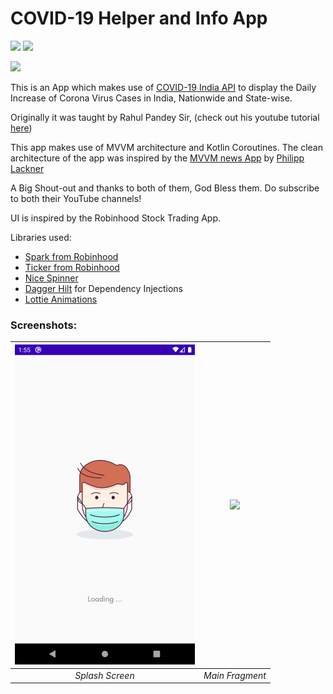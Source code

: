 # COVID-19 Helper and Info App
<img src="https://img.shields.io/badge/version-v1.0.0-informational"> <img src="https://img.shields.io/badge/android-5.0%2B-success?style=plastic&logo=android">

<img src="https://img.shields.io/badge/kotlin-%230095D5.svg?&style=for-the-badge&logo=kotlin&logoColor=white"> 

This is an App which makes use of [COVID-19 India API](https://api.covid19india.org/) to display the Daily Increase of Corona Virus Cases in India,
Nationwide and State-wise. 

Originally it was taught by Rahul Pandey Sir, (check out his youtube tutorial [here](https://www.youtube.com/playlist?list=PL7NYbSE8uaBB1EiPYScD66ZVWyu6cOyrR))

This app makes use of MVVM architecture and Kotlin Coroutines.
The clean architecture of the app was inspired by the [MVVM news App](https://www.youtube.com/playlist?list=PLQkwcJG4YTCRF8XiCRESq1IFFW8COlxYJ) 
by [Philipp Lackner](https://github.com/androiddevs18/MVVMNewsApp)

A Big Shout-out and thanks to both of them, God Bless them. Do subscribe to both their YouTube channels!

UI is inspired by the Robinhood Stock Trading App.

Libraries used:
- [Spark from Robinhood](https://github.com/robinhood/spark)
- [Ticker from Robinhood](https://github.com/robinhood/ticker)
- [Nice Spinner](https://github.com/arcadefire/nice-spinner)
- [Dagger Hilt](https://dagger.dev/hilt/) for Dependency Injections
- [Lottie Animations](https://github.com/airbnb/lottie-android)

### Screenshots:<br/>
|<img src="/screenshots/splash_screen.png" height="512px"/>|<img src="/screenshots/main_fragment.png" height="512px"/>|
|:--:|:--:|
|*Splash Screen*|*Main Fragment*|
